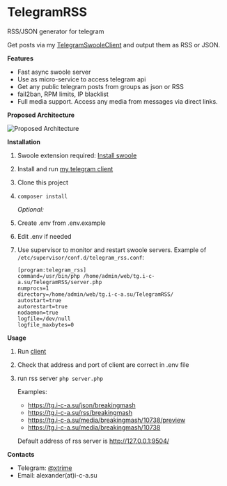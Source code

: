 # TelegramRSS
RSS/JSON generator for telegram

Get posts via my [TelegramSwooleClient](https://github.com/xtrime-ru/TelegramSwooleClient) and output them as RSS or JSON.

 **Features**
  * Fast async swoole server
  * Use as micro-service to access telegram api
  * Get any public telegram posts from groups as json or RSS
  * fail2ban, RPM limits, IP blacklist
  * Full media support. Access any media from messages via direct links.
  
 **Proposed Architecture**
 
 ![Proposed Architecture](https://habrastorage.org/webt/qz/ax/ct/qzaxctkgwehhhsqglgszy4rowwa.png)

 **Installation**
 
 1. Swoole extension required: [Install swoole](https://github.com/swoole/swoole-src#%EF%B8%8F-installation)
 1. Install and run [my telegram client](https://github.com/xtrime-ru/TelegramSwooleClient)
 1. Clone this project
 1. `composer install`
   
     _Optional:_
 1. Create .env from .env.example
 1. Edit .env if needed
 1. Use supervisor to monitor and restart swoole servers. Example of `/etc/supervisor/conf.d/telegram_rss.conf`: 
     ```
    [program:telegram_rss]
    command=/usr/bin/php /home/admin/web/tg.i-c-a.su/TelegramRSS/server.php
    numprocs=1
    directory=/home/admin/web/tg.i-c-a.su/TelegramRSS/
    autostart=true
    autorestart=true
    nodaemon=true
    logfile=/dev/null
    logfile_maxbytes=0
     ```
  
 **Usage**
 1. Run [client](https://github.com/xtrime-ru/TelegramSwooleClient) 
 1. Check that address and port of client are correct in .env file
 1. run rss server `php server.php`

    Examples:
    
    * https://tg.i-c-a.su/json/breakingmash
    * https://tg.i-c-a.su/rss/breakingmash
    * https://tg.i-c-a.su/media/breakingmash/10738/preview
    * https://tg.i-c-a.su/media/breakingmash/10738
    
    Default address of rss server is http://127.0.0.1:9504/
    
 **Contacts**

 * Telegram: [@xtrime](tg://resolve?domain=xtrime)
 * Email: alexander(at)i-c-a.su

